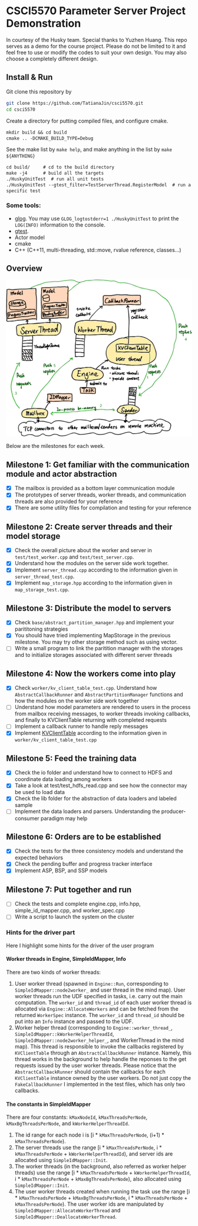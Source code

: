 # CSCI5570 Parameter Server Project Demonstration

In courtesy of the Husky team. Special thanks to Yuzhen Huang. This repo serves as a demo for the course project. Please do not be limited to it and feel free to use or modify the codes to suit your own design. You may also choose a completely different design.

## Install & Run
Git clone this repository by
```sh
git clone https://github.com/TatianaJin/csci5570.git
cd csci5570
```
Create a directory for putting compiled files, and configure cmake.
```
mkdir build && cd build
cmake .. -DCMAKE_BUILD_TYPE=Debug
```
See the make list by `make help`, and make anything in the list by `make ${ANYTHING}`

```
cd build/     # cd to the build directory
make -j4      # build all the targets
./HuskyUnitTest  # run all unit tests
./HuskyUnitTest --gtest_filter=TestServerThread.RegisterModel  # run a specific test
```
### Some tools: 
* [glog](http://rpg.ifi.uzh.ch/docs/glog.html). You may use `GLOG_logtostderr=1 ./HuskyUnitTest` to print the `LOG(INFO)` information to the console.
* [gtest](https://github.com/google/googletest/blob/master/googletest/docs/Primer.md).
* Actor model
* cmake
* C++ (C++11, multi-threading, std::move, rvalue reference, classes...)

## Overview

![Mind map](mindmap.svg)

Below are the milestones for each week. 

## Milestone 1: Get familiar with the communication module and actor abstraction
* [x] The mailbox is provided as a bottom layer communication module
* [x] The prototypes of server threads, worker threads, and communication threads are also provided for your reference
* [x] There are some utility files for compilation and testing for your reference

## Milestone 2: Create server threads and their model storage
* [x] Check the overall picture about the worker and server in `test/test_worker.cpp` and `test/test_server.cpp`.
* [x] Understand how the modules on the server side work together.
* [x] Implement `server_thread.cpp` according to the information given in `server_thread_test.cpp`.
* [x] Implement `map_storage.hpp` according to the information given in `map_storage_test.cpp`.

## Milestone 3: Distribute the model to servers
* [x] Check `base/abstract_partition_manager.hpp` and implement your parititoning strategies
* [x] You should have tried implementing MapStorage in the previous milestone. You may try other storage method such as using vector.
* [ ] Write a small program to link the paritition manager with the storages and to initialize storages associated with different server threads

## Milestone 4: Now the workers come into play
* [x] Check `worker/kv_client_table_test.cpp`. Understand how `AbstractCallbackRunner` and `AbstractPartitionManager` functions and how the modules on the worker side work together
* [ ] Understand how model parameters are rendered to users in the process from mailbox receiving messages, to worker threads invoking callbacks, and finally to KVClientTable returning with completed requests
* [ ] Implement a callback runner to handle reply messages
* [x] Implement [KVClientTable](worker/kv_client_table.hpp) according to the information given in `worker/kv_client_table_test.cpp`

## Milestone 5: Feed the training data
* [x] Check the io folder and understand how to connect to HDFS and coordinate data loading among workers
* [x] Take a look at test/test_hdfs_read.cpp and see how the connector may be used to load data
* [x] Check the lib folder for the abstraction of data loaders and labeled sample
* [ ] Implement the data loaders and parsers. Understanding the producer-consumer paradigm may help

## Milestone 6: Orders are to be established
* [x] Check the tests for the three consistency models and understand the expected behaviors
* [x] Check the pending buffer and progress tracker interface
* [x] Implement ASP, BSP, and SSP models

## Milestone 7: Put together and run
* [ ] Check the tests and complete engine.cpp, info.hpp, simple_id_mapper.cpp, and worker_spec.cpp
* [ ] Write a script to launch the system on the cluster

### Hints for the driver part
Here I highlight some hints for the driver of the user program

#### Worker threads in Engine, SimpleIdMapper, Info
There are two kinds of worker threads:
1. User worker thread (spawned in `Engine::Run`, corresponding to `SimpleIdMapper::node2worker_` and user thread in the mind map). User worker threads run the UDF specified in tasks, i.e. carry out the main computation. The `worker_id` and `thread_id` of each user worker thread is allocated via `Engine::AllocateWorkers` and can be fetched from the returned `WorkerSpec` instance. The `worker_id` and `thread_id` should be put into an `Info` instance and passed to the UDF.
2. Worker helper thread (corresponding to `Engine::worker_thread_`, `SimpleIdMapper::kWorkerHelperThreadId`, `SimpleIdMapper::node2worker_helper_`, and WorkerThread in the mind map). This thread is responsible to invoke the callbacks registered by `KVClientTable` through an `AbstractCallbackRunner` instance. Namely, this thread works in the background to help handle the reponses to the get requests issued by the user worker threads. Please notice that the `AbstractCallbackRunner` should contain the callbacks for each `KVClientTable` instance owned by the user workers. Do not just copy the `FakeCallbackRunner` I implemented in the test files, which has only two callbacks.

#### The constants in SimpleIdMapper
There are four constants: `kMaxNodeId`, `kMaxThreadsPerNode`, `kMaxBgThreadsPerNode`, and `kWorkerHelperThreadId`.
1. The id range for each node i is [i * `kMaxThreadsPerNode`, (i+1) * `kMaxThreadsPerNode`).
2. The server threads use the range [i * `kMaxThreadsPerNode`, i * `kMaxThreadsPerNode` + `kWorkerHelperThreadId`), and server ids are allocated using `SimpleIdMapper::Init`.
3. The worker threads (in the background, also referred as worker helper threads) use the range [i * `kMaxThreadsPerNode` + `kWorkerHelperThreadId`, i * `kMaxThreadsPerNode` + `kMaxBgThreadsPerNode`), also allocated using `SimpleIdMapper::Init`.
4. The user worker threads created when running the task use the range [i * `kMaxThreadsPerNode` + `kMaxBgThreadsPerNode`, i * `kMaxThreadsPerNode` + `kMaxThreadsPerNode`). The user worker ids are manipulated by `SimpleIdMapper::AllocateWorkerThread` and `SimpleIdMapper::DeallocateWorkerThread`.
